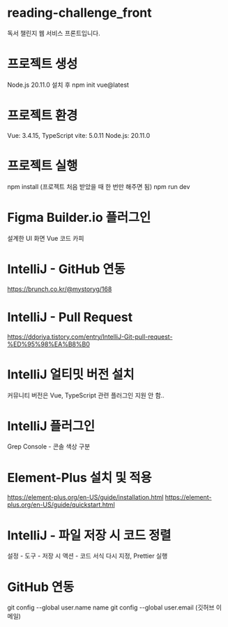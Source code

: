 # reading-challenge_front

독서 챌린지 웹 서비스 프론트입니다.

# 프로젝트 생성

Node.js 20.11.0 설치 후
npm init vue@latest

# 프로젝트 환경

Vue: 3.4.15, TypeScript
vite: 5.0.11
Node.js: 20.11.0

# 프로젝트 실행

npm install (프로젝트 처음 받았을 때 한 번만 해주면 됨)
npm run dev

# Figma Builder.io 플러그인

설계한 UI 화면 Vue 코드 카피

# IntelliJ - GitHub 연동

https://brunch.co.kr/@mystoryg/168

# IntelliJ - Pull Request

https://ddoriya.tistory.com/entry/IntelliJ-Git-pull-request-%ED%95%98%EA%B8%B0

# IntelliJ 얼티밋 버전 설치

커뮤니티 버전은 Vue, TypeScript 관련 플러그인 지원 안 함..

# IntelliJ 플러그인

Grep Console - 콘솔 색상 구분

# Element-Plus 설치 및 적용

https://element-plus.org/en-US/guide/installation.html
https://element-plus.org/en-US/guide/quickstart.html

# IntelliJ - 파일 저장 시 코드 정렬

설정 - 도구 - 저장 시 액션 - 코드 서식 다시 지정, Prettier 실행

# GitHub 연동

git config --global user.name name
git config --global user.email (깃허브 이메일)